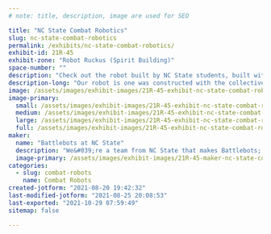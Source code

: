 ```yaml
---
# note: title, description, image are used for SEO

title: "NC State Combat Robotics"
slug: nc-state-combat-robotics
permalink: /exhibits/nc-state-combat-robotics/
exhibit-id: 21R-45
exhibit-zone: "Robot Ruckus (Spirit Building)"
space-number: ""
description: "Check out the robot built by NC State students, built with makerspace materials."
description-long: "Our robot is one was constructed with the collective brainpower of NC State&#039;s battlebots club. Using tools such as 3D printers and CNC machines, we were able to design and produce a fun, competitive robot."
image: /assets/images/exhibit-images/21R-45-exhibit-nc-state-combat-robotics-43-battlebotslogo-9307-large.png
image-primary: 
  small: /assets/images/exhibit-images/21R-45-exhibit-nc-state-combat-robotics-43-battlebotslogo-9307-small.png
  medium: /assets/images/exhibit-images/21R-45-exhibit-nc-state-combat-robotics-43-battlebotslogo-9307-medium.png
  large: /assets/images/exhibit-images/21R-45-exhibit-nc-state-combat-robotics-43-battlebotslogo-9307-large.png
  full: /assets/images/exhibit-images/21R-45-exhibit-nc-state-combat-robotics-43-battlebotslogo-9307-full.png
maker: 
  name: "Battlebots at NC State"
  description: "We&#039;re a team from NC State that makes Battlebots; both to learn about robotic design principles as well as to see them fight!"
  image-primary: /assets/images/exhibit-images/21R-45-maker-nc-state-combat-robotics-battlebotslogo-medium.png
categories: 
  - slug: combat-robots
    name: Combat Robots
created-jotform: "2021-08-20 19:42:32"
last-modified-jotform: "2021-08-25 20:08:53"
last-exported: "2021-10-29 07:59:49"
sitemap: false

---
```

